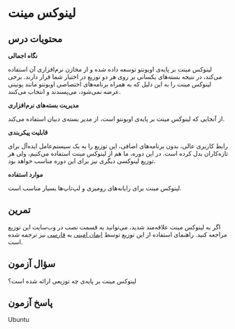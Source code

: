 # لینوکس مینت

## محتویات درس

**نگاه اجمالی**

لینوکس مینت بر پایه‌ی اوبونتو توسعه داده شده و از مخازن نرم‌افزاری آن استفاده می‌کند، در نتیجه بسته‌های یکسانی بر روی هر دو توزیع در اختیار شما قرار دارند. برخی لینوکس مینت را به این دلیل که به همراه برنامه‌های اختصاصی اوبونتو مانند یونیتی عرضه نمی‌شود، می‌پسندند و انتخاب می‌کنند.

**مدیریت بسته‌های نرم‌افزاری**

از آنجایی که لینوکس مینت بر پایه‌ی اوبونتو است، از مدیر بسته‌ی دبیان استفاده می‌کند.

**قابلیت پیکربندی**

رابط کاربری عالی، بدون برنامه‌های اضافی، این توزیع را به یک سیستم‌عامل ایده‌آل برای تازه‌کاران بدل کرده است. در این دوره، ما هم از لینوکس مینت استفاده می‌کنیم، ولی هر توزیع لینوکسی دیگری نیز برای این دوره مناسب خواهد بود.

**موارد استفاده**

لینوکس مینت برای رایانه‌های رومیزی و لپ‌تاپ‌ها بسیار مناسب است.

## تمرین

اگر به لینوکس مینت علاقه‌مند شدید، می‌توانید به قسمت نصب در وب‌سایت این توزیع مراجعه کنید. راهنمای استفاده از این توزیع توسط [ایمان امینی](http://ilola.ir) به [فارسی](https://www.linuxmint.com/documentation.php) نیز ترجمه شده است.

## سؤال آزمون

لینوکس مینت بر پایه‌ی چه توزیعی ارائه شده است؟

## پاسخ آزمون

Ubuntu
